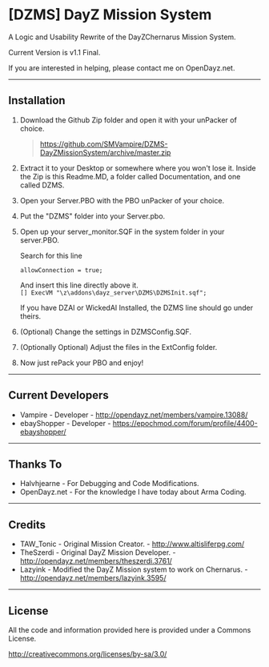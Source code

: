 **[DZMS] DayZ Mission System**
================

A Logic and Usability Rewrite of the DayZChernarus Mission System.

Current Version is v1.1 Final.

If you are interested in helping, please contact me on OpenDayz.net.

--------------------------
Installation
--------------------------
1.	Download the Github Zip folder and open it with your unPacker of choice.

	> https://github.com/SMVampire/DZMS-DayZMissionSystem/archive/master.zip

2.	Extract it to your Desktop or somewhere where you won't lose it.
	Inside the Zip is this Readme.MD, a folder called Documentation, and one called DZMS.

3.	Open your Server.PBO with the PBO unPacker of your choice.

4.	Put the "DZMS" folder into your Server.pbo.

5.	Open up your server_monitor.SQF in the system folder in your server.PBO.

	Search for this line

	```allowConnection = true;```

	And insert this line directly above it.<br />
	```[] ExecVM "\z\addons\dayz_server\DZMS\DZMSInit.sqf";```

	If you have DZAI or WickedAI Installed, the DZMS line should go under theirs.

6.	(Optional) Change the settings in DZMSConfig.SQF.

7.	(Optionally Optional) Adjust the files in the ExtConfig folder.

8.	Now just rePack your PBO and enjoy!

--------------------------
Current Developers
--------------------------
* Vampire - Developer - http://opendayz.net/members/vampire.13088/
* ebayShopper - Developer - https://epochmod.com/forum/profile/4400-ebayshopper/

--------------------------
Thanks To
--------------------------
* Halvhjearne - For Debugging and Code Modifications.
* OpenDayz.net - For the knowledge I have today about Arma Coding.

--------------------------
Credits
--------------------------
* TAW_Tonic - Original Mission Creator. - http://www.altisliferpg.com/
* TheSzerdi - Original DayZ Mission Developer. - http://opendayz.net/members/theszerdi.3761/
* Lazyink - Modified the DayZ Mission system to work on Chernarus. - http://opendayz.net/members/lazyink.3595/

--------------------------
License
--------------------------
All the code and information provided here is provided under a Commons License.

http://creativecommons.org/licenses/by-sa/3.0/
